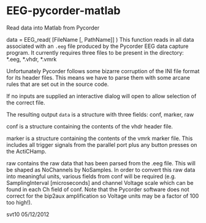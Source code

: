 EEG-pycorder-matlab
===================

Read data into Matlab from Pycorder


data = EEG_read( [FileName [, PathName]] )
   This function reads in all data associated with an `.eeg` file produced
   by the Pycorder EEG data capture program. It currently requires three
   files to be present in the directory: *.eeg, *.vhdr, *.vmrk
   
   Unfortunately Pycorder follows some bizarre corruption of the INI file
   format for its header files. This means we have to parse them with some
   arcane rules that are set out in the source code.

   If no inputs are supplied an interactive dialog will open to allow
   selection of the correct file.
   
   The resulting output `data` is a structure with three fields:
 conf, marker, raw
   
   conf is a structure containing the contents of the vhdr header file.

   marker is a structure containing the contents of the vmrk marker file.
   This includes all trigger signals from the parallel port plus any
   button presses on the ActiCHamp.

   raw contains the raw data that has been parsed from the .eeg file. This
   will be shaped as NoChannels by NoSamples. In order to convert this raw
   data into meaningful units, various fields from conf will be required
   (e.g. SamplingInterval [microseconds] and channel Voltage scale
   which can be found in each Ch field of conf. Note that the Pycorder
   software does not correct for the bip2aux amplification so Voltage
   units may be a factor of 100 too high!).

 svt10 05/12/2012
